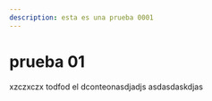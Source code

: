```yaml
---
description: esta es una prueba 0001
---
```


# prueba 01

xzczxczx  todfod el dconteonasdjadjs asdasdaskdjas
